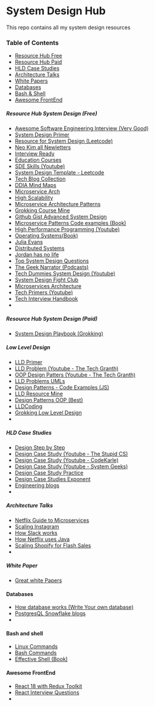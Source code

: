 # System Design Hub
This repo contains all my system design resources

### Table of Contents


*  [Resource Hub Free](https://github.com/sounak07/System-Design-Hub?tab=readme-ov-file#resource-hub-free)
*  [Resource Hub Paid](https://github.com/sounak07/System-Design-Hub?tab=readme-ov-file#resource-hub-paid)
*  [HLD Case Studies](https://github.com/sounak07/System-Design-Hub?tab=readme-ov-file#case-studies)
*  [Architecture Talks]()
*  [White Papers](https://github.com/sounak07/System-Design-Hub?tab=readme-ov-file#white-paper)
*  [Databases]()
*  [Bash & Shell]()
*  [Awesome FrontEnd]()

##### Resource Hub System Design (Free)

-  [Awesome Software Engineering Interview (Very Good)](https://github.com/imkgarg/Awesome-Software-Engineering-Interview) 
-  [System Design Primer](https://github.com/donnemartin/system-design-primer#study-guide) 
-  [Resource for System Design (Leetcode)](https://leetcode.com/discuss/interview-question/system-design/457451/Resources-for-System-Design)
-  [Neo Kim all Newletters](https://github.com/systemdesign42/system-design?tab=readme-ov-file#c-technologies)
-  [Interview Ready](https://github.com/InterviewReady/system-design-resources)
-  [Education Courses](https://github.com/kartik1998/educative)
-  [SDE Skills (Youtube)](https://www.youtube.com/@SDESkills/playlists)
-  [System Design Template - Leetcode](https://leetcode.com/discuss/career/229177/My-System-Design-Template)
-  [Tech Blog Collection](https://github.com/kilimchoi/engineering-blogs)
-  [DDIA Mind Maps](https://medium.com/@Joker3D/mind-maps-of-designing-data-intensive-application-2b7556be92b3)
-  [Microservice Arch](https://github.com/sanyathisside/System-Design) 
-  [High Scalability](https://highscalability.com/)
-  [Microservice Architecture Patterns](https://github.com/mehmetozkaya/Design-Microservices-Architecture-with-Patterns-Principles)
-  [Grokking Course Mine](https://github.com/judylime/grokking/tree/main)
-  [Github Gist Advanced System Design](https://gist.github.com/anilpai/0da860c8295668571c4fa9fc07638e1c)  
-  [Microservice Patterns Code examples (Book)](https://github.com/microservices-patterns/ftgo-application)
-  [High Performance Programming (Youtube)](https://www.youtube.com/@HighPerformanceProgramming/playlists)
-  [Operating Systems(Book)](https://www.os-book.com/OS9/slide-dir/index.html)
-  [Julia Evans](https://jvns.ca/)
-  [Distributed Systems](https://www.youtube.com/playlist?list=PLeKd45zvjcDFUEv_ohr_HdUFe97RItdiB)
-  [Jordan has no life](https://www.youtube.com/@jordanhasnolife5163/playlists)
-  [Top System Design Questions](https://dev.to/somadevtoo/top-50-system-design-interview-questions-for-2024-5dbk)
-  [The Geek Narrator (Podcasts)](https://www.youtube.com/@TheGeekNarrator/videos)
-  [Tech Dummies System Design (Youtube)](https://www.youtube.com/@TechDummiesNarendraL/playlists)
-  [System Design Fight Club](https://www.youtube.com/@SDFC/playlists)
-  [Microservices Architecture](https://www.youtube.com/watch?v=-XGTjzz7nEs&list=PLkQkbY7JNJuDqCFncFdTzGm6cRYCF-kZO)
-  [Tech Primers (Youtube)](https://www.youtube.com/@TechPrimers/playlists)
-  [Tech Interview Handbook](https://www.techinterviewhandbook.org/)
-  

##### Resource Hub System Design (Paid)

- [System Design Playbook (Grokking)](https://www.designgurus.io/path/system-design-interview-playbook)

##### Low Level Design 

-  [LLD Primer](https://github.com/prasadgujar/low-level-design-primer/blob/master/solutions.md)
-  [LLD Problem (Youtube - The Tech Granth)](https://www.youtube.com/watch?v=zRz1GPSH50I&list=PLJN9ydlFnJsiEgyjO3D3yBhtiENymhF8G)
-  [OOP Design Patters (Youtube - The Tech Granth)](https://www.youtube.com/watch?v=-RNkWv-d4zM&list=PLJN9ydlFnJsi6-lev2fQ2f1X7YD-VPQVW)
-  [LLD Problems UMLs](https://github.com/savitansh/Object-Oriented-Design)
-  [Design Patterns - Code Examples (JS)](https://github.com/gztchan/design-patterns-in-typescript/tree/master)
-  [LLD Resource Mine](https://github.com/sbvkrishna/low-level-design?tab=readme-ov-file)
-  [Design Patterns OOP (Best)](https://www.youtube.com/playlist?list=PLrhzvIcii6GNjpARdnO4ueTUAVR9eMBpc)
-  [LLDCoding](https://lldcoding.com/)
-  [Grokking Low Level Design](https://github.com/tssovi/grokking-the-object-oriented-design-interview/tree/master)
-  
##### HLD Case Studies

-  [Design Step by Step](https://www.youtube.com/watch?v=bUHFg8CZFws)
-  [Design Case Study (Youtube - The Stupid CS)](https://www.youtube.com/playlist?list=PLHNJ91XSF3wzT6BaLVi4WbnuHcfZSXMek)
-  [Design Case Study (Youtube - CodeKarle)](https://www.youtube.com/watch?v=3loACSxowRU&list=PLhgw50vUymycJPN6ZbGTpVKAJ0cL4OEH3)
-  [Design Case Study (Youtube - System Geeks)](https://www.youtube.com/watch?v=qB4NEX2Ez1U&list=PLRj3ABoGhqMkdxDaTXFYTFxqyOlLrzMzO)
-  [Design Case Study Practice](https://leetdesign.com)
-  [Design Case Studies Exponent](https://www.youtube.com/playlist?list=PLrtCHHeadkHp92TyPt1Fj452_VGLipJnL)
-  [Engineering blogs](https://draft.dev/learn/engineering-blogs)
-  

##### Architecture Talks

-  [Netflix Guide to Microservices](https://www.youtube.com/watch?v=CZ3wIuvmHeM)
-  [Scaling Instagram](https://www.youtube.com/watch?v=hnpzNAPiC0E&t=402s)
-  [How Slack works](https://www.youtube.com/watch?v=WE9c9AZe-DY&t=56s)
-  [How Netflix uses Java](https://www.youtube.com/watch?v=BaUrpq_7KMk)
-  [Scaling Shopify for Flash Sales](https://www.youtube.com/watch?v=MV5Kdwzwcag)
-  

##### White Paper

- [Great white Papers](https://github.com/sharanyaa/grok_sdi_educative/tree/master)


#### Databases

-  [How database works (Write Your own database)](https://cstack.github.io/db_tutorial/)
-  [PostgresQL Snowflake blogs](https://www.snowdba.com/postgresql-blogs/)
-  

#### Bash and shell 

-  [Linux Commands](https://docs.google.com/document/d/1BCJ3iRYAif4MGxEn9j5N6dyu8-0YGA5xgHq-ldnV3po/edit#heading=h.mn2atvyoqdiv)
-  [Bash Commands](https://github.com/onceupon/Bash-Oneliner)
-  [Effective Shell (Book)](https://effective-shell.com/)


#### Awesome FrontEnd

-  [React 18 with Redux Toolkit](https://www.youtube.com/watch?v=2-crBg6wpp0&t=1s)
-  [React Interview Questions](https://github.com/sudheerj/reactjs-interview-questions)
-  